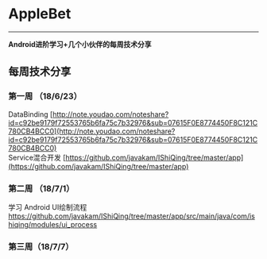 # AppleBet
---
**Android进阶学习+几个小伙伴的每周技术分享**

## 每周技术分享
### 第一周 （18/6/23）
DataBinding  [http://note.youdao.com/noteshare?id=c92be9179f72553765b6fa75c7b32976&sub=07615F0E8774450F8C121C780CB4BCC0](http://note.youdao.com/noteshare?id=c92be9179f72553765b6fa75c7b32976&sub=07615F0E8774450F8C121C780CB4BCC0) <br>
Service混合开发 [https://github.com/javakam/IShiQing/tree/master/app](https://github.com/javakam/IShiQing/tree/master/app)

### 第二周 （18/7/1）
学习 Android UI绘制流程
https://github.com/javakam/IShiQing/tree/master/app/src/main/java/com/ishiqing/modules/ui_process

### 第三周（18/7/7）
